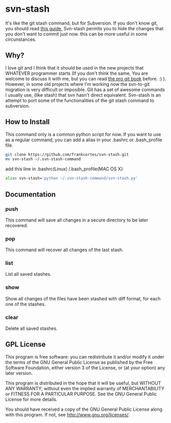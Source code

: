 svn-stash
==========

It's like the git stash command, but for Subversion. If you don't know git, you should read [this guide.](http://git.or.cz/course/svn.html)
Svn-stash permits you to hide the changes that you don't want to commit just now. this can be more useful in some circunstances.

Why?
----------

I love git and I think that it should be used in the new projects that WHATEVER programmer starts (If you don't think the same, 	You are welcome to discuss it with me, but you can read [the pro git book](http://git-scm.com/book) before. :) ). However, in some old projects where I'm working now the svn-to-git migration is very difficult or imposible. Git has a set of awesome commands I usually use, (like stash) that svn hasn't direct equivalent. Svn-stash is an attempt to port some of the functionalities of the git stash command to subversion.

How to Install
----------

This command only is a common python script for now. If you want to use as a regular command, you can add a alias in your .bashrc or .bash_profile file.
```bash
git clone https://github.com/frankcortes/svn-stash.git 
mv svn-stash ~/.svn-stash-command
```
add this line in .bashrc(Linux) /.bash_profile(MAC OS X): 
```bash
alias svn-stash='python ~/.svn-stash-command/svn-stash.py'
```


Documentation
----------

### push ######
This command will save all changes in a secure directory to be later recovered.
### pop ######
This command will recover all changes of the last stash.
### list ######
List all saved stashes.
### show ######
Show all changes of the files have been stashed with diff format, for each one of the stashes.
### clear ######
Delete all saved stashes.


GPL License
------------
This program is free software: you can redistribute it and/or modify
it under the terms of the GNU General Public License as published by
the Free Software Foundation, either version 3 of the License, or
(at your option) any later version.

This program is distributed in the hope that it will be useful,
but WITHOUT ANY WARRANTY; without even the implied warranty of
MERCHANTABILITY or FITNESS FOR A PARTICULAR PURPOSE.  See the
GNU General Public License for more details.

You should have received a copy of the GNU General Public License
along with this program.  If not, see <http://www.gnu.org/licenses/>.
